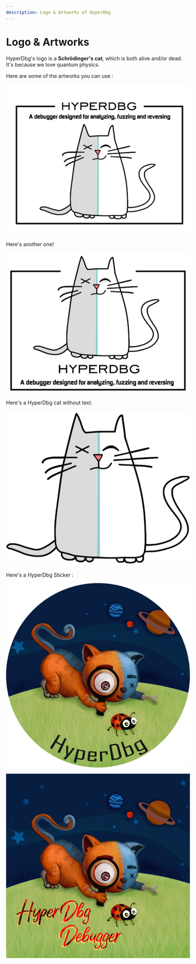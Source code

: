 ```yaml
---
description: Logo & Artworks of HyperDbg
---
```


# Logo & Artworks

HyperDbg's logo is a **Schrödinger's cat**, which is both alive and/or dead. It's because we love quantum physics.

Here are some of the artworks you can use :

![HyperDbg 1](../.gitbook/assets/artboard-2.png)

Here's another one!

![HyperDbg 2](../.gitbook/assets/artboard-1.png)

Here's a HyperDbg cat without text.

![HyperDbg 3](../.gitbook/assets/hyperdbg.png)

Here's a HyperDbg Sticker :

![HyperDbg&apos;s First Release Sticker](../.gitbook/assets/hyperdbg-cat.circle.png)

![HyperDbg&apos;s First Release Paint](../.gitbook/assets/hyperdbg-cat.jpg)

